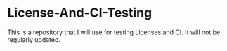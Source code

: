 # License-And-CI-Testing
This is a repository that I will use for testing Licenses and CI. It will not be regularly updated.
